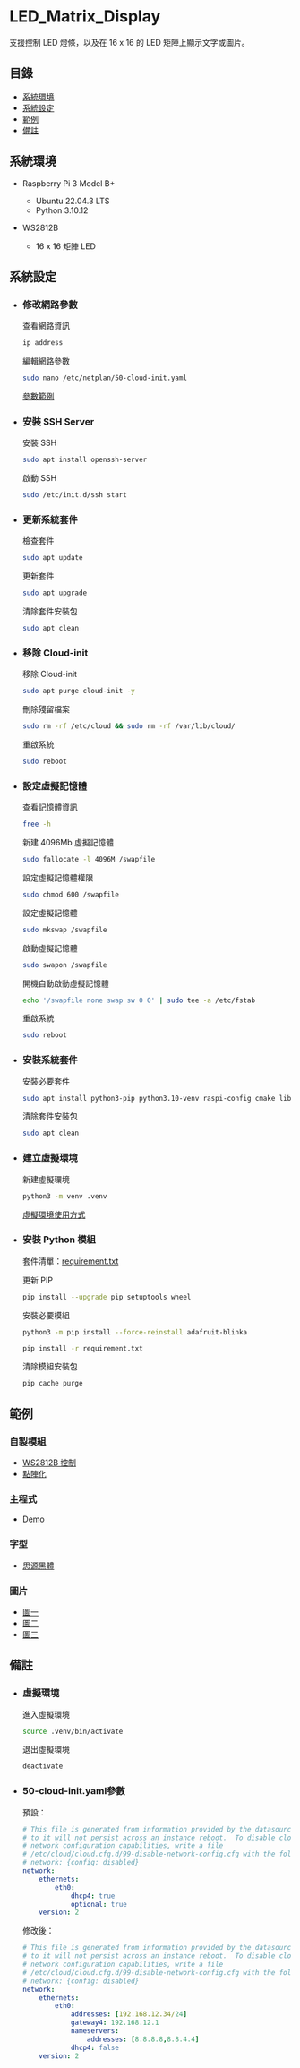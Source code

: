 # LED_Matrix_Display
支援控制 LED 燈條，以及在 16 x 16 的 LED 矩陣上顯示文字或圖片。

## 目錄
- [系統環境](#系統環境)
- [系統設定](#系統設定)
- [範例](#範例)
- [備註](#備註)

## 系統環境
- Raspberry Pi 3 Model B+
    - Ubuntu 22.04.3 LTS
    - Python 3.10.12

- WS2812B
    - 16 x 16 矩陣 LED

## 系統設定
- ### 修改網路參數
    查看網路資訊
    ```bash
    ip address
    ```
    編輯網路參數
    ```bash
    sudo nano /etc/netplan/50-cloud-init.yaml
    ```
    [參數範例](#50-cloud-inityaml參數)

- ### 安裝 SSH Server
    安裝 SSH
    ```bash
    sudo apt install openssh-server
    ```
    啟動 SSH
    ```bash
    sudo /etc/init.d/ssh start
    ```

- ### 更新系統套件
    檢查套件
    ```bash
    sudo apt update
    ```
    更新套件
    ```bash
    sudo apt upgrade
    ```
    清除套件安裝包
    ```bash
    sudo apt clean
    ```

- ### 移除 Cloud-init
    移除 Cloud-init
    ```bash
    sudo apt purge cloud-init -y
    ```
    刪除殘留檔案
    ```bash
    sudo rm -rf /etc/cloud && sudo rm -rf /var/lib/cloud/
    ```
    重啟系統
    ```bash
    sudo reboot
    ```

- ### 設定虛擬記憶體
    查看記憶體資訊
    ```bash
    free -h
    ```
    新建 4096Mb 虛擬記憶體
    ```bash
    sudo fallocate -l 4096M /swapfile
    ```
    設定虛擬記憶體權限
    ```bash
    sudo chmod 600 /swapfile
    ```
    設定虛擬記憶體
    ```bash
    sudo mkswap /swapfile
    ```
    啟動虛擬記憶體
    ```bash
    sudo swapon /swapfile
    ```
    開機自動啟動虛擬記憶體
    ```bash
    echo '/swapfile none swap sw 0 0' | sudo tee -a /etc/fstab
    ```
    重啟系統
    ```bash
    sudo reboot
    ```

- ### 安裝系統套件
    安裝必要套件
    ```bash
    sudo apt install python3-pip python3.10-venv raspi-config cmake libjpeg-dev zlib1g-dev
    ```
    清除套件安裝包
    ```bash
    sudo apt clean
    ```
    
- ### 建立虛擬環境
    新建虛擬環境
    ```bash
    python3 -m venv .venv    
    ```
    [虛擬環境使用方式](#虛擬環境)

- ### 安裝 Python 模組
    套件清單：[requirement.txt](requirement.txt)
    
    更新 PIP
    ```bash
    pip install --upgrade pip setuptools wheel
    ```
    安裝必要模組
    ```bash
    python3 -m pip install --force-reinstall adafruit-blinka
    ```
    ```bash
    pip install -r requirement.txt
    ```
    清除模組安裝包
    ```bash
    pip cache purge
    ```

## 範例
### 自製模組
- [WS2812B 控制](ws2812b.py)
- [點陣化](pixelation.py)

### 主程式
- [Demo](demo.py)

### 字型
- [思源黑體](NotoSansTC.ttf)

### 圖片
- [圖一](img_0.png)
- [圖二](img_1.png)
- [圖三](img_2.png)


## 備註
- ### 虛擬環境
    進入虛擬環境
    ```bash
    source .venv/bin/activate
    ```
    退出虛擬環境
    ```bash
    deactivate
    ```

- ### 50-cloud-init.yaml參數
    預設：
    ```yaml
    # This file is generated from information provided by the datasource.  Changes
    # to it will not persist across an instance reboot.  To disable cloud-init's
    # network configuration capabilities, write a file
    # /etc/cloud/cloud.cfg.d/99-disable-network-config.cfg with the following:
    # network: {config: disabled}
    network:
        ethernets:
            eth0:
                dhcp4: true
                optional: true
        version: 2
    ```
    修改後：
    ```yaml
    # This file is generated from information provided by the datasource.  Changes
    # to it will not persist across an instance reboot.  To disable cloud-init's
    # network configuration capabilities, write a file
    # /etc/cloud/cloud.cfg.d/99-disable-network-config.cfg with the following:
    # network: {config: disabled}
    network:
        ethernets:
            eth0:
                addresses: [192.168.12.34/24]
                gateway4: 192.168.12.1
                nameservers:
                    addresses: [8.8.8.8,8.8.4.4]
                dhcp4: false
        version: 2
    ```
    
